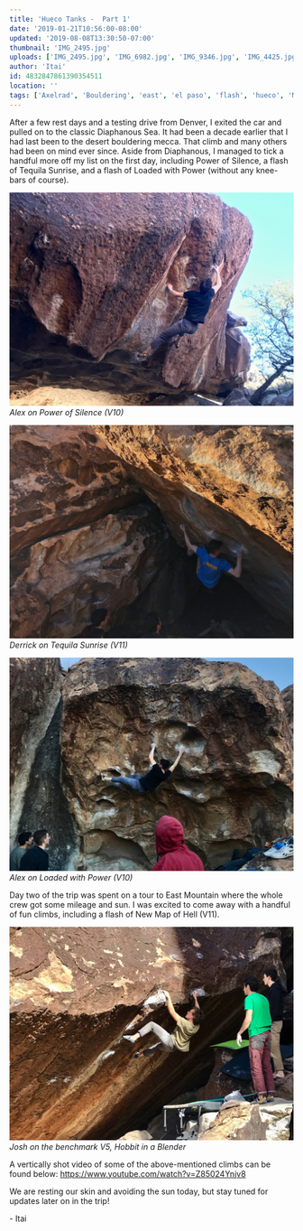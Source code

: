 ```yaml
---
title: 'Hueco Tanks -  Part 1'
date: '2019-01-21T10:56:00-08:00'
updated: '2019-08-08T13:30:50-07:00'
thumbnail: 'IMG_2495.jpg'
uploads: ['IMG_2495.jpg', 'IMG_6982.jpg', 'IMG_9346.jpg', 'IMG_4425.jpg']
author: 'Itai'
id: 4832847861390354511
location: ''
tags: ['Axelrad', 'Bouldering', 'east', 'el paso', 'flash', 'hueco', 'Mountain', 'north', 'tanks', 'texas']
---
```


After a few rest days and a testing drive from Denver, I exited the car and pulled on to the classic Diaphanous Sea. It had been a decade earlier that I had last been to the desert bouldering mecca. That climb and many others had been on mind ever since. Aside from Diaphanous, I managed to tick a handful more off my list on the first day, including Power of Silence, a flash of Tequila Sunrise, and a flash of Loaded with Power (without any knee-bars of course).

![Alex on Power of Silence (V10)](uploads/IMG_2495.jpg)*Alex on Power of Silence (V10)*

![Derrick on Tequila Sunrise (V11)](uploads/IMG_6982.jpg)*Derrick on Tequila Sunrise (V11)*

![Alex on Loaded with Power (V10)](uploads/IMG_9346.jpg)*Alex on Loaded with Power (V10)*

Day two of the trip was spent on a tour to East Mountain where the whole crew got some mileage and sun. I was excited to come away with a handful of fun climbs, including a flash of New Map of Hell (V11).

![Josh on the benchmark V5, Hobbit in a Blender](uploads/IMG_4425.jpg)*Josh on the benchmark V5, Hobbit in a Blender*

A vertically shot video of some of the above-mentioned climbs can be found below:
<https://www.youtube.com/watch?v=Z85024Ynjv8>

We are resting our skin and avoiding the sun today, but stay tuned for updates later on in the trip!

\- Itai
